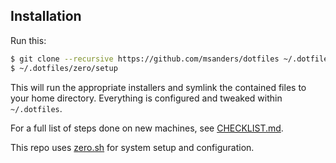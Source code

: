 ## Installation

Run this:

```sh
$ git clone --recursive https://github.com/msanders/dotfiles ~/.dotfiles
$ ~/.dotfiles/zero/setup
```

This will run the appropriate installers and symlink the contained files to your
home directory. Everything is configured and tweaked within `~/.dotfiles`.

For a full list of steps done on new machines, see [CHECKLIST.md](./CHECKLIST.md).

This repo uses [zero.sh](https://github.com/zero-sh/zero.sh) for system setup
and configuration.
